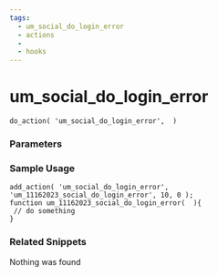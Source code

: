 ```yaml
---
tags: 
  - um_social_do_login_error
  - actions
  - 
  - hooks
---
```

# um\_social\_do\_login\_error

``` php:no-line-numbers
do_action( 'um_social_do_login_error',  )
```
<div class='hook-sep'></div>

### Parameters

<div class='hook-sep'></div>



### Sample Usage

``` php:no-line-numbers
add_action( 'um_social_do_login_error', 'um_11162023_social_do_login_error', 10, 0 );
function um_11162023_social_do_login_error(  ){
 // do something
}
```
<div class='hook-sep'></div>



### Related Snippets

Nothing was found

